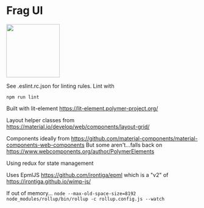 # Frag UI 
<img src="http://www.browserstack.com/images/layout/browserstack-logo-600x315.png" width="140"/>

See .eslint.rc.json for linting rules. Lint with
```
npm run lint
```

Built with lit-element https://lit-element.polymer-project.org/

Layout helper classes from https://material.io/develop/web/components/layout-grid/

Components ideally from https://github.com/material-components/material-components-web-components
But some aren't...falls back on https://www.webcomponents.org/author/PolymerElements

Using redux for state management

Uses EpmlJS https://github.com/irontiga/epml which is a "v2" of https://irontiga.github.io/wimp-js/

If out of memory...
```node --max-old-space-size=8192 node_modules/rollup/bin/rollup -c rollup.config.js --watch```
